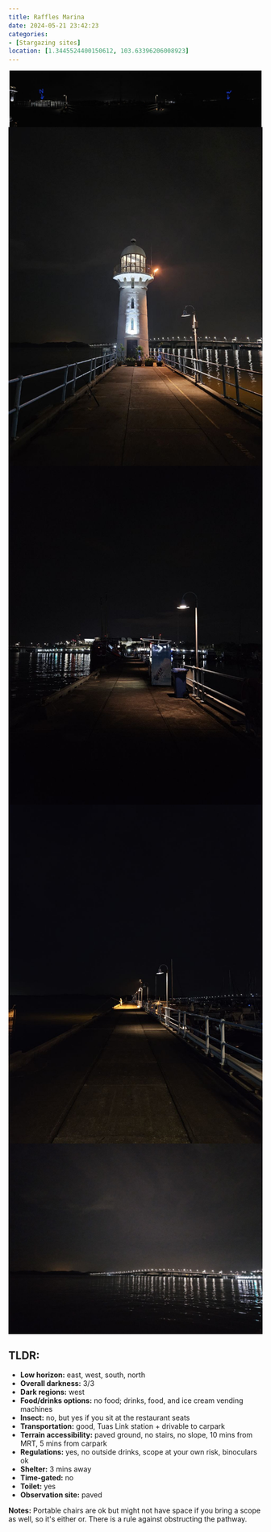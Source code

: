 ```yaml
---
title: Raffles Marina
date: 2024-05-21 23:42:23
categories: 
- [Stargazing sites]
location: [1.3445524400150612, 103.63396206008923]
---
```

<!DOCTYPE html>
<html lang="en">
<head>
    <meta charset="UTF-8">
    <meta name="viewport" content="width=device-width, initial-scale=1.0">
    <title>Raffles Marina</title>
    <style>
        .gallery-page {
            display: flex;
            justify-content: center;
            align-items: center;
            flex-direction: column;
            margin: 0px;
        }
        .gallery-list {
            display: flex;
            flex-wrap: wrap;
            justify-content: center;
        }
        .gallery-column {
            flex: 1;
            max-width: 500px;
            margin: 0px;
        }
        .gallery-item {
            position: relative;
            overflow: hidden;
        }
        .gallery-item img {
            width: 100%;
            height: auto;
            display: block;
        }
        .gallery-item a {
            display: block;
            text-decoration: none;
            color: inherit;
        }
        .gallery-container {
            display: flex;
            flex-wrap: wrap;
            justify-content: space-between;
        }
        .gallery-item {
            flex: 0 0 50%;
            margin-bottom: 0px; /* Adjust margin as needed */
        }
        @media (max-width: 992px) {
            .gallery-item {
                flex: 0 0 100%; /* Make each item take up full width on smaller screens */
            }
        }
    </style>
</head>
<body>
    <div class="gallery-page">
        <div class="gallery-list">
            <div class="gallery-column">
                <div class="gallery-item">
                    <a href="RafflesMarina">
                        <img src="RafflesMarina/img/paranoma.jpg" alt="Panorama">
                    </a>
                </div>
            </div>
        </div>
    </div>
    <div class="gallery-container">
        <div class="gallery-item">
            <a href="RafflesMarina/img/lighthouse.jpg" target="_blank"><img src="RafflesMarina/img/lighthouse.jpg" alt="Lighthouse"></a>
        </div>
        <div class="gallery-item">
            <a href="RafflesMarina/img/walkway1.jpg" target="_blank"><img src="RafflesMarina/img/walkway1.jpg" alt="Walkway 1"></a>
        </div>
        <div class="gallery-item">
            <a href="RafflesMarina/img/walkway2.jpg" target="_blank"><img src="RafflesMarina/img/walkway2.jpg" alt="Walkway 2"></a>
        </div>
        <div class="gallery-item">
            <a href="RafflesMarina/img/causeway.jpg" target="_blank"><img src="RafflesMarina/img/causeway.jpg" alt="Causeway"></a>
        </div>
    </div>
    <div>
        <h2>TLDR:</h2>
        <ul>
            <li><strong>Low horizon:</strong> east, west, south, north</li>
            <li><strong>Overall darkness:</strong> 3/3</li>
            <li><strong>Dark regions:</strong> west</li>
            <li><strong>Food/drinks options:</strong> no food; drinks, food, and ice cream vending machines</li>
            <li><strong>Insect:</strong> no, but yes if you sit at the restaurant seats</li>
            <li><strong>Transportation:</strong> good, Tuas Link station + drivable to carpark</li>
            <li><strong>Terrain accessibility:</strong> paved ground, no stairs, no slope, 10 mins from MRT, 5 mins from carpark</li>
            <li><strong>Regulations:</strong> yes, no outside drinks, scope at your own risk, binoculars ok</li>
            <li><strong>Shelter:</strong> 3 mins away</li>
            <li><strong>Time-gated:</strong> no</li>
            <li><strong>Toilet:</strong> yes</li>
            <li><strong>Observation site:</strong> paved</li>
        </ul>
        <p><strong>Notes:</strong> Portable chairs are ok but might not have space if you bring a scope as well, so it's either or. There is a rule against obstructing the pathway.</p>
    </div>
</body>
</html>

